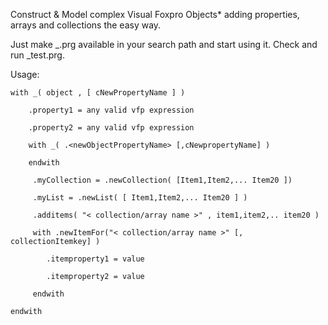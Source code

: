   
Construct &amp; Model complex Visual Foxpro Objects*  adding properties, arrays and collections the easy way.

Just make \_.prg available in your search path and start using it. Check and run \_test.prg.

Usage:

	with _( object , [ cNewPropertyName ] ) 

  		.property1 = any valid vfp expression

		.property2 = any valid vfp expression
	
		with _( .<newObjectPropertyName> [,cNewpropertyName] )
	
		endwith

		 .myCollection = .newCollection( [Item1,Item2,... Item20 ]) 
	
		 .myList = .newList( [ Item1,Item2,... Item20 ] )
	
		 .additems( "< collection/array name >" , item1,item2,.. item20 )
	
		 with .newItemFor("< collection/array name >" [, collectionItemkey] )
	
			.itemproperty1 = value
	
			.itemproperty2 = value 
	
		 endwith

 	endwith
